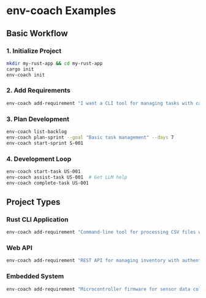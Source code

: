 # env-coach Examples

## Basic Workflow

### 1. Initialize Project
```bash
mkdir my-rust-app && cd my-rust-app
cargo init
env-coach init
```

### 2. Add Requirements
```bash
env-coach add-requirement "I want a CLI tool for managing tasks with categories and due dates"
```

### 3. Plan Development
```bash
env-coach list-backlog
env-coach plan-sprint --goal "Basic task management" --days 7
env-coach start-sprint S-001
```

### 4. Development Loop
```bash
env-coach start-task US-001
env-coach assist-task US-001  # Get LLM help
env-coach complete-task US-001
```

## Project Types

### Rust CLI Application
```bash
env-coach add-requirement "Command-line tool for processing CSV files with filtering and aggregation"
```

### Web API
```bash
env-coach add-requirement "REST API for managing inventory with authentication and real-time updates"
```

### Embedded System
```bash
env-coach add-requirement "Microcontroller firmware for sensor data collection with LoRa communication"
```

